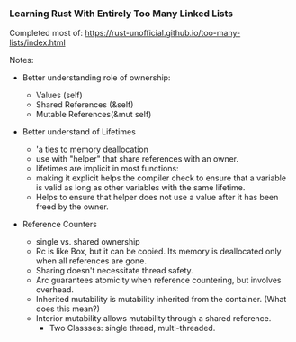 ### Learning Rust With Entirely Too Many Linked Lists
Completed most of: https://rust-unofficial.github.io/too-many-lists/index.html

Notes:

* Better understanding role of ownership:
    * Values (self)
    * Shared References (&self)
    * Mutable References(&mut self)

* Better understand of Lifetimes
    * 'a ties to memory deallocation
    * use with "helper" that share references with an owner.
    * lifetimes are implicit in most functions:
    * making it explicit helps the compiler check to ensure that a variable is valid as long as other variables with the same lifetime.
    * Helps to ensure that helper does not use a value after it has been freed by the owner. 

* Reference Counters
    * single vs. shared ownership
    * Rc is like Box, but it can be copied. Its memory is deallocated only when all references are gone.
    * Sharing doesn't necessitate thread safety.
    * Arc guarantees atomicity when reference countering, but involves overhead.
    * Inherited mutability is mutability inherited from the container. (What does this mean?)
    * Interior mutability allows mutability through a shared reference.
        * Two Classses: single thread, multi-threaded.

